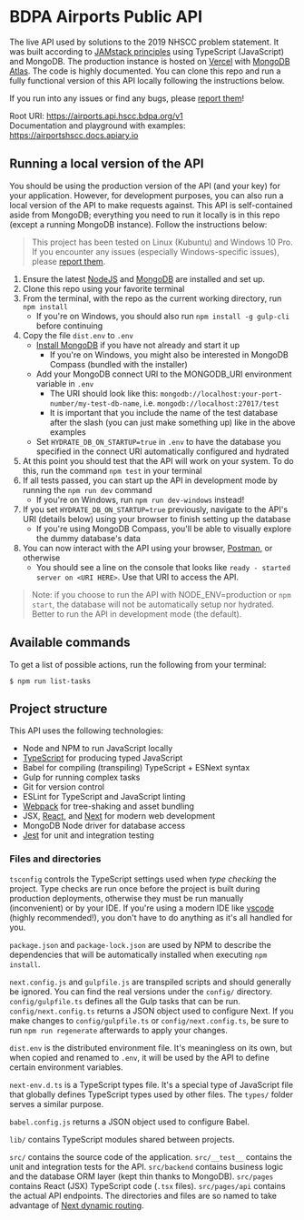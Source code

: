 # BDPA Airports Public API

The live API used by solutions to the 2019 NHSCC problem statement. It was built
according to [JAMstack principles](https://jamstack.org/) using TypeScript
(JavaScript) and MongoDB. The production instance is hosted on
[Vercel](https://vercel.com) with [MongoDB
Atlas](https://www.mongodb.com/cloud/atlas). The code is highly documented. You
can clone this repo and run a fully functional version of this API locally
following the instructions below.

If you run into any issues or find any bugs, please [report
them](https://github.com/nhscc/airports.api.hscc.bdpa.org/issues/new)!

Root URI: https://airports.api.hscc.bdpa.org/v1  
Documentation and playground with examples: https://airportshscc.docs.apiary.io

## Running a local version of the API

You should be using the production version of the API (and your key) for your
application. However, for development purposes, you can also run a local version
of the API to make requests against. This API is self-contained aside from
MongoDB; everything you need to run it locally is in this repo (except a running
MongoDB instance). Follow the instructions below:

> This project has been tested on Linux (Kubuntu) and Windows 10 Pro. If you
> encounter any issues (especially Windows-specific issues), please [report
> them](https://github.com/nhscc/airports.api.hscc.bdpa.org/issues/new).

1. Ensure the latest [NodeJS](https://nodejs.org/en/) and
   [MongoDB](https://docs.mongodb.com/manual/installation/) are installed and
   set up.
2. Clone this repo using your favorite terminal
3. From the terminal, with the repo as the current working directory, run `npm
   install`
   * If you're on Windows, you should also run `npm install -g gulp-cli` before
     continuing
4. Copy the file `dist.env` to `.env`
   * [Install MongoDB](https://www.mongodb.com/download-center/community) if you
     have not already and start it up
      * If you're on Windows, you might also be interested in MongoDB Compass
        (bundled with the installer)
   * Add your MongoDB connect URI to the MONGODB_URI environment variable in
     `.env`
      * The URI should look like this:
        `mongodb://localhost:your-port-number/my-test-db-name`, i.e.
        `mongodb://localhost:27017/test`
      * It is important that you include the name of the test database after the
        slash (you can just make something up) like in the above examples
   * Set `HYDRATE_DB_ON_STARTUP=true` in `.env` to have the database you
     specified in the connect URI automatically configured and hydrated
5. At this point you should test that the API will work on your system. To do
   this, run the command `npm test` in your terminal
6. If all tests passed, you can start up the API in development mode by running
   the `npm run dev` command
   * If you're on Windows, run `npm run dev-windows` instead!
7. If you set `HYDRATE_DB_ON_STARTUP=true` previously, navigate to the API's URI
   (details below) using your browser to finish setting up the database
   * If you're using MongoDB Compass, you'll be able to visually explore the
     dummy database's data
8. You can now interact with the API using your browser,
   [Postman](https://www.postman.com/), or otherwise
   * You should see a line on the console that looks like `ready - started
     server on <URI HERE>`. Use that URI to access the API.

> Note: if you choose to run the API with NODE_ENV=production or `npm start`,
> the database will not be automatically setup nor hydrated. Better to run the
> API in development mode (the default).

## Available commands

To get a list of possible actions, run the following from your terminal:

```
$ npm run list-tasks
```

## Project structure

This API uses the following technologies:

- Node and NPM to run JavaScript locally
- [TypeScript](https://www.typescriptlang.org/) for producing typed JavaScript
- Babel for compiling (transpiling) TypeScript + ESNext syntax
- Gulp for running complex tasks
- Git for version control
- ESLint for TypeScript and JavaScript linting
- [Webpack](https://webpack.js.org/) for tree-shaking and asset bundling
- JSX, [React](https://reactjs.org/), and [Next](https://nextjs.org/) for modern
  web development
- MongoDB Node driver for database access
- [Jest](https://jestjs.io/) for unit and integration testing

### Files and directories

`tsconfig` controls the TypeScript settings used when *type checking* the
project. Type checks are run once before the project is built during production
deployments, otherwise they must be run manually (inconvenient) or by your IDE.
If you're using a modern IDE like [vscode](https://code.visualstudio.com/)
(highly recommended!), you don't have to do anything as it's all handled for
you.

`package.json` and `package-lock.json` are used by NPM to describe the
dependencies that will be automatically installed when executing `npm install`.

`next.config.js` and `gulpfile.js` are transpiled scripts and should generally
be ignored. You can find the real versions under the `config/` directory.
`config/gulpfile.ts` defines all the Gulp tasks that can be run.
`config/next.config.ts` returns a JSON object used to configure Next. If you
make changes to `config/gulpfile.ts` or `config/next.config.ts`, be sure to run
`npm run regenerate` afterwards to apply your changes.

`dist.env` is the distributed environment file. It's meaningless on its own, but
when copied and renamed to `.env`, it will be used by the API to define certain
environment variables.

`next-env.d.ts` is a TypeScript types file. It's a special type of JavaScript
file that globally defines TypeScript types used by other files. The `types/`
folder serves a similar purpose.

`babel.config.js` returns a JSON object used to configure Babel.

`lib/` contains TypeScript modules shared between projects.

`src/` contains the source code of the application. `src/__test__` contains the
unit and integration tests for the API. `src/backend` contains business logic
and the database ORM layer (kept thin thanks to MongoDB). `src/pages` contains
React (JSX) TypeScript code (`.tsx` files). `src/pages/api` contains the actual
API endpoints. The directories and files are so named to take advantage of [Next
dynamic routing](https://nextjs.org/docs/routing/dynamic-routes).
